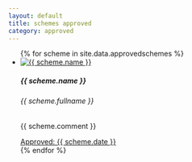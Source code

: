 ```yaml
---
layout: default
title: schemes approved
category: approved
---
```


<div class="col">
              <ul class="row list-unstyled justify-content-center">
{% for scheme in site.data.approvedschemes %}
                <li class="col-5" data-aos="fade-up">
                  <div class="card card-sm">
                    <a href="{{ scheme.url }}">
                      <img class="card-img-top" src="{{ scheme.image_path }}" alt="{{ scheme.name }}">
                    </a>
		    <div class="card-body">
                      <h5 class="card-title">{{ scheme.name }}</h5>
		      <h6 class="card-subtitle mb-2 text-muted">{{ scheme.fullname }}</h6>
		      <p class="card-text">{{ scheme.comment }}</p>
                      <a target="_blank" href="{{ scheme.url }}" data-toggle="tooltip" data-placement="top" title="Open in new tab">Approved: {{ scheme.date }} <i class="icon-popup"></i></a>
                  </div>
                  </div>
                </li>
{% endfor %}
              </ul>
</div>

